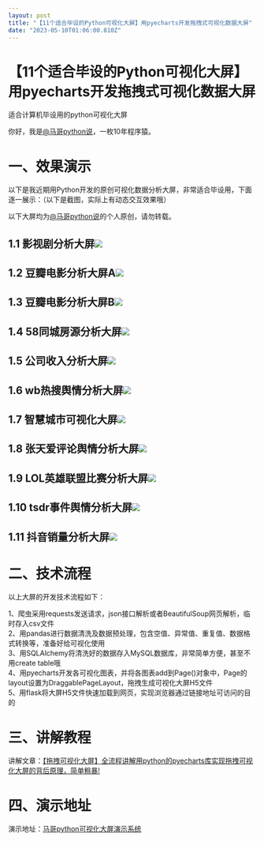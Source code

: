```yaml
---
layout: post
title: "【11个适合毕设的Python可视化大屏】用pyecharts开发拖拽式可视化数据大屏"
date: "2023-05-10T01:06:00.810Z"
---
```

【11个适合毕设的Python可视化大屏】用pyecharts开发拖拽式可视化数据大屏
===========================================

适合计算机毕设用的python可视化大屏

你好，我是[@马哥python说](https://www.zhihu.com/people/13273183132)，一枚10年程序猿。

一、效果演示
======

以下是我近期用Python开发的原创可视化数据分析大屏，非常适合毕设用，下面逐一展示：（以下是截图，实际上有动态交互效果哦）

以下大屏均为[@马哥python说](https://www.zhihu.com/people/13273183132)的个人原创，请勿转载。

1.1 影视剧分析大屏![](https://img2023.cnblogs.com/blog/2864563/202305/2864563-20230510085616955-1634516729.png)
--------------------------------------------------------------------------------------------------------

1.2 豆瓣电影分析大屏A![](https://img2023.cnblogs.com/blog/2864563/202305/2864563-20230510085642914-1146655393.png)
----------------------------------------------------------------------------------------------------------

1.3 豆瓣电影分析大屏B![](https://img2023.cnblogs.com/blog/2864563/202305/2864563-20230510085649538-1973910773.png)
----------------------------------------------------------------------------------------------------------

1.4 58同城房源分析大屏![](https://img2023.cnblogs.com/blog/2864563/202305/2864563-20230510085700584-1226240123.png)
-----------------------------------------------------------------------------------------------------------

1.5 公司收入分析大屏![](https://img2023.cnblogs.com/blog/2864563/202305/2864563-20230510085715070-1131337492.png)
---------------------------------------------------------------------------------------------------------

1.6 wb热搜舆情分析大屏![](https://img2023.cnblogs.com/blog/2864563/202305/2864563-20230510085724167-1272775065.png)
-----------------------------------------------------------------------------------------------------------

1.7 智慧城市可视化大屏![](https://img2023.cnblogs.com/blog/2864563/202305/2864563-20230510085737373-1883191951.png)
----------------------------------------------------------------------------------------------------------

1.8 张天爱评论舆情分析大屏![](https://img2023.cnblogs.com/blog/2864563/202305/2864563-20230510085747155-54242728.png)
----------------------------------------------------------------------------------------------------------

1.9 LOL英雄联盟比赛分析大屏![](https://img2023.cnblogs.com/blog/2864563/202305/2864563-20230510085758390-363840745.png)
-------------------------------------------------------------------------------------------------------------

1.10 tsdr事件舆情分析大屏![](https://img2023.cnblogs.com/blog/2864563/202305/2864563-20230510085812026-802047746.png)
-------------------------------------------------------------------------------------------------------------

1.11 抖音销量分析大屏![](https://img2023.cnblogs.com/blog/2864563/202305/2864563-20230510085824597-2044961123.png)
----------------------------------------------------------------------------------------------------------

二、技术流程
======

以上大屏的开发技术流程如下：

1、爬虫采用requests发送请求，json接口解析或者BeautifulSoup网页解析，临时存入csv文件  
2、用pandas进行数据清洗及数据预处理，包含空值、异常值、重复值、数据格式转换等，准备好给可视化使用  
3、用SQLAlchemy将清洗好的数据存入MySQL数据库，非常简单方便，甚至不用create table哦  
4、用pyecharts开发各可视化图表，并将各图表add到Page()对象中，Page的layout设置为DraggablePageLayout，拖拽生成可视化大屏H5文件  
5、用flask将大屏H5文件快速加载到网页，实现浏览器通过链接地址可访问的目的

三、讲解教程
======

讲解文章：[【拖拽可视化大屏】全流程讲解用python的pyecharts库实现拖拽可视化大屏的背后原理，简单粗暴!](https://www.cnblogs.com/mashukui/p/16267047.html)

四、演示地址
======

演示地址：[马哥python可视化大屏演示系统](http://81.70.253.63:8888/)